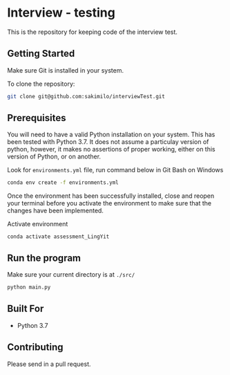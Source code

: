 # Interview - testing

This is the repository for keeping code of the interview test.

## Getting Started

Make sure Git is installed in your system.

To clone the repository:

```bash
git clone git@github.com:sakimilo/interviewTest.git
```

## Prerequisites

You will need to have a valid Python installation on your system. This has been tested with Python 3.7. It does not assume a particulay version of python, however, it makes no assertions of proper working, either on this version of Python, or on another. 

Look for `environments.yml` file, run command below in Git Bash on Windows

```bash
conda env create -f environments.yml
```

Once the environment has been successfully installed, close and reopen your terminal before you activate the environment to make sure that the changes have been implemented.

Activate environment
```
conda activate assessment_LingYit
```

## Run the program

Make sure your current directory is at `./src/`

```bash
python main.py
```

## Built For

 - Python 3.7

## Contributing

Please send in a pull request.